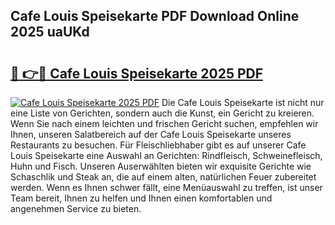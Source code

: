 ## Cafe Louis Speisekarte PDF Download Online 2025 uaUKd

# <h2><a href="http://gca9cy5.nevu.top/?p=Cafe+Louis+Speisekarte">🔗 👉🔴 Cafe Louis Speisekarte 2025 PDF</a></h2>

[![Cafe Louis Speisekarte 2025 PDF](https://i.imgur.com/dBaPXMq.png)](http://gca9cy5.nevu.top/?p=Cafe+Louis+Speisekarte)
Die Cafe Louis Speisekarte ist nicht nur eine Liste von Gerichten, sondern auch die Kunst, ein Gericht zu kreieren. Wenn Sie nach einem leichten und frischen Gericht suchen, empfehlen wir Ihnen, unseren Salatbereich auf der Cafe Louis Speisekarte unseres Restaurants zu besuchen. Für Fleischliebhaber gibt es auf unserer Cafe Louis Speisekarte eine Auswahl an Gerichten: Rindfleisch, Schweinefleisch, Huhn und Fisch. Unseren Auserwählten bieten wir exquisite Gerichte wie Schaschlik und Steak an, die auf einem alten, natürlichen Feuer zubereitet werden. Wenn es Ihnen schwer fällt, eine Menüauswahl zu treffen, ist unser Team bereit, Ihnen zu helfen und Ihnen einen komfortablen und angenehmen Service zu bieten.
